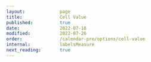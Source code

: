 ```yaml
---
layout:             page
title:              Cell Value
published:          true
date:               2022-07-18
modified:           2022-07-26
order:              /calendar-pro/options/cell-value
internal:           labelsMeasure
next_reading:       true
---
```


